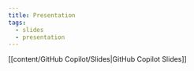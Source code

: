 ```yaml
---
title: Presentation
tags:
  - slides
  - presentation
---
```



[[content/GitHub Copilot/Slides|GitHub Copilot Slides]]
